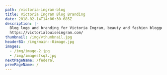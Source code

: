 ```yaml
---
path: /victoria-ingram-blog
title: Victoria Ingram Blog Branding
date: 2018-02-14T14:06:30.685Z
description: |-
  Blog logo and branding for Victoria Ingram, beauty and fashion blogger.
  https://victorialouiseingram.com/
thumbnail: /img/vthumbnail.jpg
headerBG: /img/main--0image.jpg
images:
  - /img/image-2.jpg
  - /img/imagesfsq3.jpg
nextPageName: /federal
prevPageName: /
---
```



